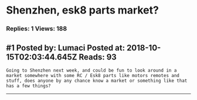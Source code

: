 # Shenzhen, esk8 parts market?

### Replies: 1 Views: 188

## \#1 Posted by: Lumaci Posted at: 2018-10-15T02:03:44.645Z Reads: 93

```
Going to Shenzhen next week, and could be fun to look around in a market somewhere with some RC / Esk8 parts like motors remotes and stuff, does anyone by any chance know a market or something like that has a few things?
```

---
